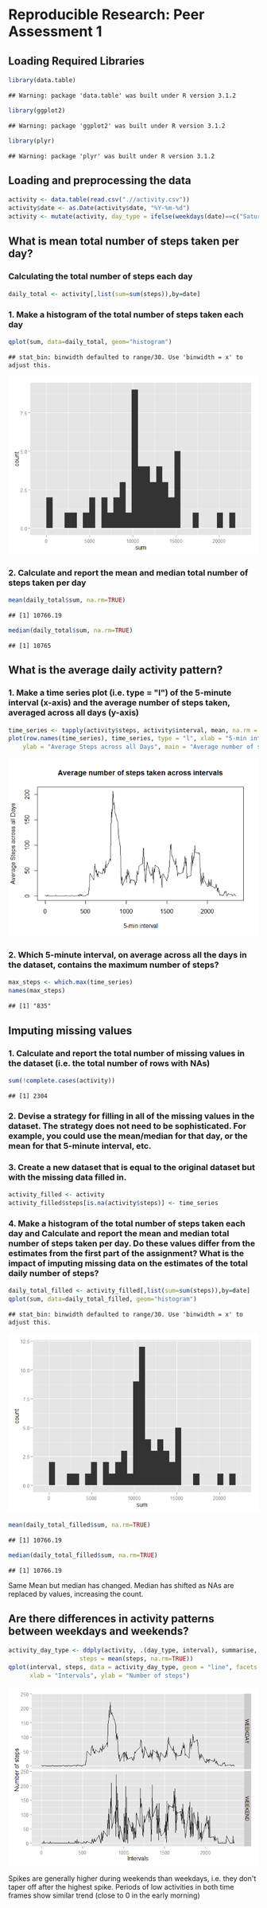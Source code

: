 # Reproducible Research: Peer Assessment 1
## Loading Required Libraries

```r
library(data.table)
```

```
## Warning: package 'data.table' was built under R version 3.1.2
```

```r
library(ggplot2)
```

```
## Warning: package 'ggplot2' was built under R version 3.1.2
```

```r
library(plyr)
```

```
## Warning: package 'plyr' was built under R version 3.1.2
```
  
## Loading and preprocessing the data

```r
activity <- data.table(read.csv(".//activity.csv"))
activity$date <- as.Date(activity$date, "%Y-%m-%d")
activity <- mutate(activity, day_type = ifelse(weekdays(date)==c("Saturday", "Sunday"), "WEEKEND", "WEEKDAY") )
```
  
## What is mean total number of steps taken per day?
### Calculating the total number of steps each day

```r
daily_total <- activity[,list(sum=sum(steps)),by=date]
```
  
### 1. Make a histogram of the total number of steps taken each day

```r
qplot(sum, data=daily_total, geom="histogram")
```

```
## stat_bin: binwidth defaulted to range/30. Use 'binwidth = x' to adjust this.
```

![](PA1_template_files/figure-html/unnamed-chunk-4-1.png) 
  
### 2. Calculate and report the mean and median total number of steps taken per day

```r
mean(daily_total$sum, na.rm=TRUE)
```

```
## [1] 10766.19
```

```r
median(daily_total$sum, na.rm=TRUE)
```

```
## [1] 10765
```
  
## What is the average daily activity pattern?
### 1. Make a time series plot (i.e. type = "l") of the 5-minute interval (x-axis) and the average number of steps taken, averaged across all days (y-axis)

```r
time_series <- tapply(activity$steps, activity$interval, mean, na.rm = TRUE)
plot(row.names(time_series), time_series, type = "l", xlab = "5-min interval", 
    ylab = "Average Steps across all Days", main = "Average number of steps taken across intervals")
```

![](PA1_template_files/figure-html/unnamed-chunk-6-1.png) 
  
### 2. Which 5-minute interval, on average across all the days in the dataset, contains the maximum number of steps?

```r
max_steps <- which.max(time_series)
names(max_steps)
```

```
## [1] "835"
```
  
## Imputing missing values
### 1. Calculate and report the total number of missing values in the dataset (i.e. the total number of rows with NAs)

```r
sum(!complete.cases(activity))
```

```
## [1] 2304
```
  
### 2. Devise a strategy for filling in all of the missing values in the dataset. The strategy does not need to be sophisticated. For example, you could use the mean/median for that day, or the mean for that 5-minute interval, etc.
### 3. Create a new dataset that is equal to the original dataset but with the missing data filled in.

```r
activity_filled <- activity
activity_filled$steps[is.na(activity$steps)] <- time_series
```
  
### 4. Make a histogram of the total number of steps taken each day and Calculate and report the mean and median total number of steps taken per day. Do these values differ from the estimates from the first part of the assignment? What is the impact of imputing missing data on the estimates of the total daily number of steps?

```r
daily_total_filled <- activity_filled[,list(sum=sum(steps)),by=date]
qplot(sum, data=daily_total_filled, geom="histogram")
```

```
## stat_bin: binwidth defaulted to range/30. Use 'binwidth = x' to adjust this.
```

![](PA1_template_files/figure-html/unnamed-chunk-10-1.png) 

```r
mean(daily_total_filled$sum, na.rm=TRUE)
```

```
## [1] 10766.19
```

```r
median(daily_total_filled$sum, na.rm=TRUE)
```

```
## [1] 10766.19
```
Same Mean but median has changed. Median has shifted as NAs are replaced by values, increasing the count. 

## Are there differences in activity patterns between weekdays and weekends?

```r
activity_day_type <- ddply(activity, .(day_type, interval), summarise,
                    steps = mean(steps, na.rm=TRUE))
qplot(interval, steps, data = activity_day_type, geom = "line", facets = day_type ~ .,
      xlab = "Intervals", ylab = "Number of steps") 
```

![](PA1_template_files/figure-html/unnamed-chunk-11-1.png) 
  
Spikes are generally higher during weekends than weekdays, i.e. they don't taper off after the highest spike. Periods of low activities in both time frames show similar trend (close to 0 in the early morning)
